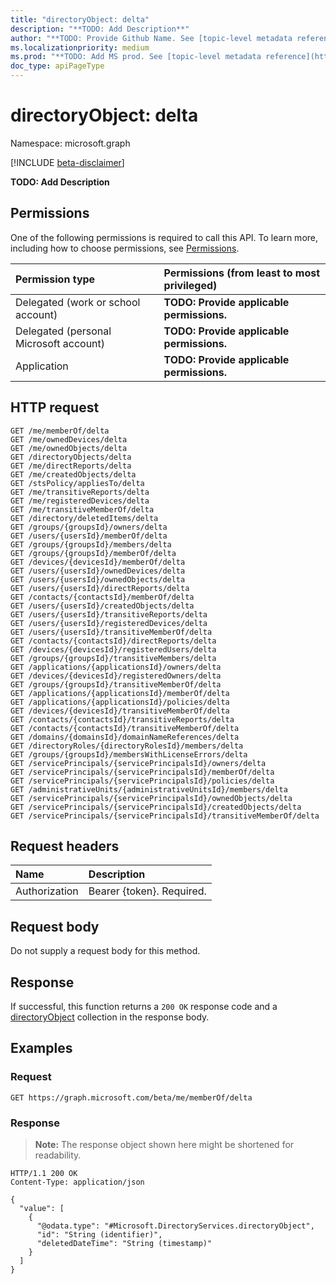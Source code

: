 ```yaml
---
title: "directoryObject: delta"
description: "**TODO: Add Description**"
author: "**TODO: Provide Github Name. See [topic-level metadata reference](https://msgo.azurewebsites.net/add/document/guidelines/metadata.html#topic-level-metadata)**"
ms.localizationpriority: medium
ms.prod: "**TODO: Add MS prod. See [topic-level metadata reference](https://msgo.azurewebsites.net/add/document/guidelines/metadata.html#topic-level-metadata)**"
doc_type: apiPageType
---
```


# directoryObject: delta
Namespace: microsoft.graph

[!INCLUDE [beta-disclaimer](../../includes/beta-disclaimer.md)]

**TODO: Add Description**

## Permissions
One of the following permissions is required to call this API. To learn more, including how to choose permissions, see [Permissions](/graph/permissions-reference).

|Permission type|Permissions (from least to most privileged)|
|:---|:---|
|Delegated (work or school account)|**TODO: Provide applicable permissions.**|
|Delegated (personal Microsoft account)|**TODO: Provide applicable permissions.**|
|Application|**TODO: Provide applicable permissions.**|

## HTTP request

<!-- {
  "blockType": "ignored"
}
-->
``` http
GET /me/memberOf/delta
GET /me/ownedDevices/delta
GET /me/ownedObjects/delta
GET /directoryObjects/delta
GET /me/directReports/delta
GET /me/createdObjects/delta
GET /stsPolicy/appliesTo/delta
GET /me/transitiveReports/delta
GET /me/registeredDevices/delta
GET /me/transitiveMemberOf/delta
GET /directory/deletedItems/delta
GET /groups/{groupsId}/owners/delta
GET /users/{usersId}/memberOf/delta
GET /groups/{groupsId}/members/delta
GET /groups/{groupsId}/memberOf/delta
GET /devices/{devicesId}/memberOf/delta
GET /users/{usersId}/ownedDevices/delta
GET /users/{usersId}/ownedObjects/delta
GET /users/{usersId}/directReports/delta
GET /contacts/{contactsId}/memberOf/delta
GET /users/{usersId}/createdObjects/delta
GET /users/{usersId}/transitiveReports/delta
GET /users/{usersId}/registeredDevices/delta
GET /users/{usersId}/transitiveMemberOf/delta
GET /contacts/{contactsId}/directReports/delta
GET /devices/{devicesId}/registeredUsers/delta
GET /groups/{groupsId}/transitiveMembers/delta
GET /applications/{applicationsId}/owners/delta
GET /devices/{devicesId}/registeredOwners/delta
GET /groups/{groupsId}/transitiveMemberOf/delta
GET /applications/{applicationsId}/memberOf/delta
GET /applications/{applicationsId}/policies/delta
GET /devices/{devicesId}/transitiveMemberOf/delta
GET /contacts/{contactsId}/transitiveReports/delta
GET /contacts/{contactsId}/transitiveMemberOf/delta
GET /domains/{domainsId}/domainNameReferences/delta
GET /directoryRoles/{directoryRolesId}/members/delta
GET /groups/{groupsId}/membersWithLicenseErrors/delta
GET /servicePrincipals/{servicePrincipalsId}/owners/delta
GET /servicePrincipals/{servicePrincipalsId}/memberOf/delta
GET /servicePrincipals/{servicePrincipalsId}/policies/delta
GET /administrativeUnits/{administrativeUnitsId}/members/delta
GET /servicePrincipals/{servicePrincipalsId}/ownedObjects/delta
GET /servicePrincipals/{servicePrincipalsId}/createdObjects/delta
GET /servicePrincipals/{servicePrincipalsId}/transitiveMemberOf/delta
```

## Request headers
|Name|Description|
|:---|:---|
|Authorization|Bearer {token}. Required.|

## Request body
Do not supply a request body for this method.

## Response

If successful, this function returns a `200 OK` response code and a [directoryObject](../resources/directoryobject.md) collection in the response body.

## Examples

### Request
<!-- {
  "blockType": "request",
  "name": "directoryobject_delta"
}
-->
``` http
GET https://graph.microsoft.com/beta/me/memberOf/delta
```


### Response
>**Note:** The response object shown here might be shortened for readability.
<!-- {
  "blockType": "response",
  "truncated": true,
  "@odata.type": "Collection(Microsoft.DirectoryServices.directoryObject)"
}
-->
``` http
HTTP/1.1 200 OK
Content-Type: application/json

{
  "value": [
    {
      "@odata.type": "#Microsoft.DirectoryServices.directoryObject",
      "id": "String (identifier)",
      "deletedDateTime": "String (timestamp)"
    }
  ]
}
```

